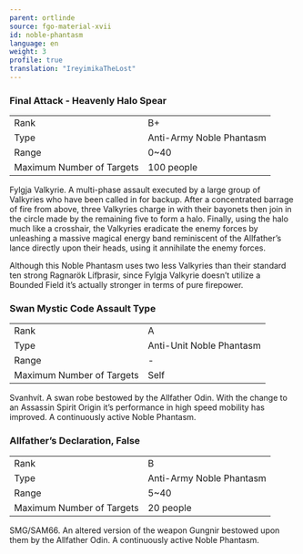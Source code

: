 ```yaml
---
parent: ortlinde
source: fgo-material-xvii
id: noble-phantasm
language: en
weight: 3
profile: true
translation: "IreyimikaTheLost"
---
```


### Final Attack - Heavenly Halo Spear

<table>
  <tr><td>Rank</td><td>B+</td></tr>
  <tr><td>Type</td><td>Anti-Army Noble Phantasm</td></tr>
  <tr><td>Range</td><td>0~40</td></tr>
  <tr><td>Maximum Number of Targets</td><td>100 people</td></tr>
</table>

Fylgja Valkyrie.
A multi-phase assault executed by a large group of Valkyries who have been called in for backup. After a concentrated barrage of fire from above, three Valkyries charge in with their bayonets then join in the circle made by the remaining five to form a halo. Finally, using the halo much like a crosshair, the Valkyries eradicate the enemy forces by unleashing a massive magical energy band reminiscent of the Allfather’s lance directly upon their heads, using it annihilate the enemy forces.

Although this Noble Phantasm uses two less Valkyries than their standard ten strong Ragnarök Lífþrasir, since Fylgja Valkyrie doesn’t utilize a Bounded Field it’s actually stronger in terms of pure firepower.

### Swan Mystic Code Assault Type

<table>
  <tr><td>Rank</td><td>A</td></tr>
  <tr><td>Type</td><td>Anti-Unit Noble Phantasm</td></tr>
  <tr><td>Range</td><td>-</td></tr>
  <tr><td>Maximum Number of Targets</td><td>Self</td></tr>
</table>

Svanhvít.
A swan robe bestowed by the Allfather Odin. With the change to an Assassin Spirit Origin it’s performance in high speed mobility has improved. A continuously active Noble Phantasm.

### Allfather’s Declaration, False

<table>
  <tr><td>Rank</td><td>B</td></tr>
  <tr><td>Type</td><td>Anti-Army Noble Phantasm</td></tr>
  <tr><td>Range</td><td>5~40</td></tr>
  <tr><td>Maximum Number of Targets</td><td>20 people</td></tr>
</table>

SMG/SAM66.
An altered version of the weapon Gungnir bestowed upon them by the Allfather Odin. A continuously active Noble Phantasm.
